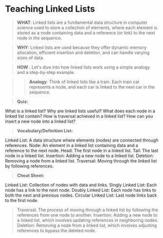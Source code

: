# Teaching Linked Lists
> **WHAT**: Linked lists are a fundamental data structure in computer science used to store a collection of elements, where each element is stored as a node containing data and a reference (or link) to the next node in the sequence.

> **WHY**: Linked lists are used because they offer dynamic memory allocation, efficient insertion and deletion, and can handle varying sizes of data.

> **HOW** : Let's dive into how linked lists work using a simple analogy and a step-by-step example.

>> **Analogy**: Think of linked lists like a train. Each train car represents a node, and each car is linked to the next car in the sequence.

> **Quiz:**

What is a linked list?
Why are linked lists useful?
What does each node in a linked list contain?
How is traversal achieved in a linked list?
How can you insert a new node into a linked list?

> **Vocabulary/Definition List:**

Linked List: A data structure where elements (nodes) are connected through references.
Node: An element in a linked list containing data and a reference to the next node.
Head: The first node in a linked list.
Tail: The last node in a linked list.
Insertion: Adding a new node to a linked list.
Deletion: Removing a node from a linked list.
Traversal: Moving through the linked list by following references.


> **Cheat Sheet:**

Linked List: Collection of nodes with data and links.
Singly Linked List: Each node has a link to the next node.
Doubly Linked List: Each node has links to both the next and previous nodes.
Circular Linked List: Last node links back to the first node.

> Traversal: The process of moving through a linked list by following the references from one node to another.
> Insertion: Adding a new node to a linked list, which involves updating references in neighboring nodes.
> Deletion: Removing a node from a linked list, which involves adjusting references to bypass the deleted node.